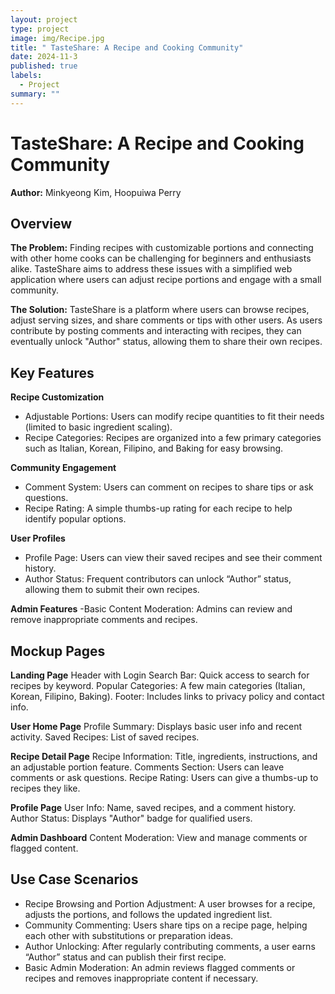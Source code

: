 ```yaml
---
layout: project
type: project
image: img/Recipe.jpg
title: " TasteShare: A Recipe and Cooking Community"
date: 2024-11-3
published: true
labels:
  - Project
summary: ""
---
```


# TasteShare: A Recipe and Cooking Community
**Author:** Minkyeong Kim, Hoopuiwa Perry

## Overview

**The Problem:** Finding recipes with customizable portions and connecting with other home cooks can be challenging for beginners and enthusiasts alike. TasteShare aims to address these issues with a simplified web application where users can adjust recipe portions and engage with a small community.

**The Solution:** TasteShare is a platform where users can browse recipes, adjust serving sizes, and share comments or tips with other users. As users contribute by posting comments and interacting with recipes, they can eventually unlock "Author" status, allowing them to share their own recipes.

## Key Features


**Recipe Customization**
- Adjustable Portions: Users can modify recipe quantities to fit their needs (limited to basic ingredient scaling).
- Recipe Categories: Recipes are organized into a few primary categories such as Italian, Korean, Filipino, and Baking for easy browsing.

**Community Engagement**
- Comment System: Users can comment on recipes to share tips or ask questions.
- Recipe Rating: A simple thumbs-up rating for each recipe to help identify popular options.

**User Profiles**
- Profile Page: Users can view their saved recipes and see their comment history.
- Author Status: Frequent contributors can unlock “Author” status, allowing them to submit their own recipes.

**Admin Features**
-Basic Content Moderation: Admins can review and remove inappropriate comments and recipes.

## Mockup Pages

**Landing Page**
Header with Login
Search Bar: Quick access to search for recipes by keyword.
Popular Categories: A few main categories (Italian, Korean, Filipino, Baking).
Footer: Includes links to privacy policy and contact info.

**User Home Page**
Profile Summary: Displays basic user info and recent activity.
Saved Recipes: List of saved recipes.

**Recipe Detail Page**
Recipe Information: Title, ingredients, instructions, and an adjustable portion feature.
Comments Section: Users can leave comments or ask questions.
Recipe Rating: Users can give a thumbs-up to recipes they like.

**Profile Page**
User Info: Name, saved recipes, and a comment history.
Author Status: Displays "Author" badge for qualified users.

**Admin Dashboard**
Content Moderation: View and manage comments or flagged content.

## Use Case Scenarios
- Recipe Browsing and Portion Adjustment: A user browses for a recipe, adjusts the portions, and follows the updated ingredient list.
- Community Commenting: Users share tips on a recipe page, helping each other with substitutions or preparation ideas.
- Author Unlocking: After regularly contributing comments, a user earns “Author” status and can publish their first recipe.
- Basic Admin Moderation: An admin reviews flagged comments or recipes and removes inappropriate content if necessary.

